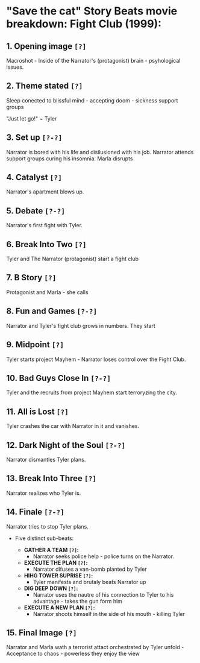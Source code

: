 # "Save the cat" Story Beats movie breakdown: Fight Club (1999):

## 1. **Opening image `[?]`**

Macroshot - Inside of the Narrator's (protagonist) brain - psyhological issues.

## 2. **Theme stated `[?]`**

Sleep conected to blissful mind - accepting doom - sickness support groups

"Just let go!" ~ Tyler

## 3. **Set up `[?-?]`**

Narrator is bored with his life and disilusioned with his job. Narrator attends support groups curing his insomnia. Marla disrupts

## 4. **Catalyst `[?]`**

Narrator's apartment blows up.

## 5. **Debate `[?-?]`**

Narrator's first fight with Tyler.

## 6. **Break Into Two `[?]`**

Tyler and The Narrator (protagonist) start a fight club

## 7. **B Story `[?]`**

Protagonist and Marla - she calls

## 8. **Fun and Games `[?-?]`**

Narrator and Tyler's fight club grows in numbers. They start 

## 9. **Midpoint `[?]`**

Tyler starts project Mayhem - Narrator loses control over the Fight Club.

## 10. **Bad Guys Close In `[?-?]`**

Tyler and the recruits from project Mayhem start terroryzing the city.

## 11. **All is Lost `[?]`**

Tyler crashes the car with Narrator in it and vanishes. 

## 12. **Dark Night of the Soul `[?-?]`**

Narrator dismantles Tyler plans.

## 13. **Break Into Three `[?]`**

Narrator realizes who Tyler is.

## 14. **Finale `[?-?]`**

Narrator tries to stop Tyler plans.

* Five distinct sub-beats:

  * **GATHER A TEAM `[?]`:**
    * Narrator seeks police help - police turns on the Narrator. 
  * **EXECUTE THE PLAN `[?]`:** 
    * Narrator difuses a van-bomb planted by Tyler
  * **HIHG TOWER SUPRISE `[?]`:**
    * Tyler manifests and brutaly beats Narrator up
  * **DIG DEEP DOWN `[?]`:**
    * Narrator uses the nautre of his connection to Tyler to his advantage - takes the gun form him
  * **EXECUTE A NEW PLAN `[?]`:**
    * Narrator shoots himself in the side of his mouth - killing Tyler

## 15. **Final Image `[?]`**

Narrator and Marla wath a terrorist attact orchestrated by Tyler unfold - Acceptance to chaos - powerless they enjoy the view